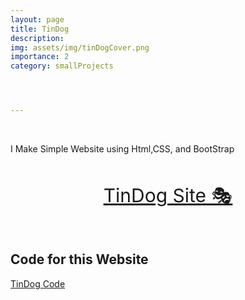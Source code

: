 ```yaml
---
layout: page
title: TinDog
description: 
img: assets/img/tinDogCover.png
importance: 2
category: smallProjects




---
```

<br>

I Make Simple Website using Html,CSS, and BootStrap
<br>



<br>
<p align="center">
  <a style="font-size:30px"  href="https://awwais.me/tinDog">
                                                                        TinDog Site 🎭</a>
 
</p>



<br>

## Code for this Website

[TinDog Code](https://github.com/awwais/tinDog)


